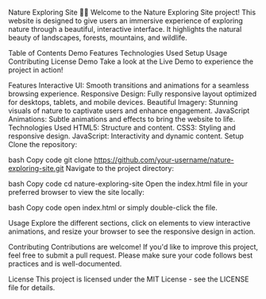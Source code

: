 Nature Exploring Site 🌲🌄
Welcome to the Nature Exploring Site project! This website is designed to give users an immersive experience of exploring nature through a beautiful, interactive interface. It highlights the natural beauty of landscapes, forests, mountains, and wildlife.

Table of Contents
Demo
Features
Technologies Used
Setup
Usage
Contributing
License
Demo
Take a look at the Live Demo to experience the project in action!

Features
Interactive UI: Smooth transitions and animations for a seamless browsing experience.
Responsive Design: Fully responsive layout optimized for desktops, tablets, and mobile devices.
Beautiful Imagery: Stunning visuals of nature to captivate users and enhance engagement.
JavaScript Animations: Subtle animations and effects to bring the website to life.
Technologies Used
HTML5: Structure and content.
CSS3: Styling and responsive design.
JavaScript: Interactivity and dynamic content.
Setup
Clone the repository:

bash
Copy code
git clone https://github.com/your-username/nature-exploring-site.git
Navigate to the project directory:

bash
Copy code
cd nature-exploring-site
Open the index.html file in your preferred browser to view the site locally:

bash
Copy code
open index.html
or simply double-click the file.

Usage
Explore the different sections, click on elements to view interactive animations, and resize your browser to see the responsive design in action.

Contributing
Contributions are welcome! If you'd like to improve this project, feel free to submit a pull request. Please make sure your code follows best practices and is well-documented.

License
This project is licensed under the MIT License - see the LICENSE file for details.


